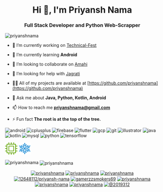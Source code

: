 <h1 align="center">Hi 👋, I'm Priyansh Nama</h1>
<h3 align="center">Full Stack Developer and Python Web-Scrapper</h3>

<p align="left"> <img src="https://komarev.com/ghpvc/?username=priyanshnama" alt="priyanshnama" /> </p>

- 🔭 I’m currently working on [Technical-Fest](https://github.com/IIITDMJ-OPEN-SOURCE/Technical-Fest)

- 🌱 I’m currently learning **Android**

- 👯 I’m looking to collaborate on [Amahi](https://github.com/amahi/android)

- 🤝 I’m looking for help with [Jagrati](https://github.com/IIITDMJ-OPEN-SOURCE/Jagrati)

- 👨‍💻 All of my projects are available at [https://github.com/priyanshnama](https://github.com/priyanshnama)

- 💬 Ask me about **Java, Python, Kotlin, Android**

- 📫 How to reach me **priyanshnama@gmail.com**

- ⚡ Fun fact **The root is at the top of the tree.**

<p align="left"><img src="https://devicons.github.io/devicon/devicon.git/icons/android/android-original-wordmark.svg" alt="android" width="40" height="40"/> <img src="https://devicons.github.io/devicon/devicon.git/icons/cplusplus/cplusplus-original.svg" alt="cplusplus" width="40" height="40"/> <img src="https://www.vectorlogo.zone/logos/firebase/firebase-icon.svg" alt="firebase" width="40" height="40"/> <img src="https://www.vectorlogo.zone/logos/flutterio/flutterio-icon.svg" alt="flutter" width="40" height="40"/> <img src="https://www.vectorlogo.zone/logos/google_cloud/google_cloud-icon.svg" alt="gcp" width="40" height="40"/> <img src="https://www.vectorlogo.zone/logos/git-scm/git-scm-icon.svg" alt="git" width="40" height="40"/> <img src="https://www.vectorlogo.zone/logos/adobe_illustrator/adobe_illustrator-icon.svg" alt="illustrator" width="40" height="40"/> <img src="https://devicons.github.io/devicon/devicon.git/icons/java/java-original-wordmark.svg" alt="java" width="40" height="40"/> <img src="https://www.vectorlogo.zone/logos/kotlinlang/kotlinlang-icon.svg" alt="kotlin" width="40" height="40"/> <img src="https://devicons.github.io/devicon/devicon.git/icons/mysql/mysql-original-wordmark.svg" alt="mysql" width="40" height="40"/> <img src="https://devicons.github.io/devicon/devicon.git/icons/python/python-original.svg" alt="python" width="40" height="40"/> <img src="https://www.vectorlogo.zone/logos/tensorflow/tensorflow-icon.svg" alt="tensorflow" width="40" height="40"/></p>

<a href="https://docs.github.com/en/developers" target="_blank"><img src="arts/devbadge.gif" width="40" height="40"></a>  <a href="https://archiveprogram.github.com/" target="_blank"><img src="arts/acbadge.gif" width="40" height="40"></a> 

<p><img align="left" src="https://github-readme-stats.vercel.app/api/top-langs/?username=priyanshnama&layout=compact" alt="priyanshnama" /></p>

<p>&nbsp;<img align="center" src="https://github-readme-stats.vercel.app/api?username=priyanshnama&show_icons=true" alt="priyanshnama" /></p>

<p align="center">
<a href="https://dev.to/priyanshnama" target="blank"><img align="center" src="https://cdn.jsdelivr.net/npm/simple-icons@3.0.1/icons/dev-dot-to.svg" alt="priyanshnama" height="30" width="30" /></a>
<a href="https://twitter.com/priyanshnama" target="blank"><img align="center" src="https://cdn.jsdelivr.net/npm/simple-icons@3.0.1/icons/twitter.svg" alt="priyanshnama" height="30" width="30" /></a>
<a href="https://linkedin.com/in/priyanshnama" target="blank"><img align="center" src="https://cdn.jsdelivr.net/npm/simple-icons@3.0.1/icons/linkedin.svg" alt="priyanshnama" height="30" width="30" /></a>
<a href="https://stackoverflow.com/users/12648112/priyansh-nama" target="blank"><img align="center" src="https://cdn.jsdelivr.net/npm/simple-icons@3.0.1/icons/stackoverflow.svg" alt="12648112/priyansh-nama" height="30" width="30" /></a>
<a href="https://fb.com/gamerzzsmokers69" target="blank"><img align="center" src="https://cdn.jsdelivr.net/npm/simple-icons@3.0.1/icons/facebook.svg" alt="gamerzzsmokers69" height="30" width="30" /></a>
<a href="https://instagram.com/priyanshnama" target="blank"><img align="center" src="https://cdn.jsdelivr.net/npm/simple-icons@3.0.1/icons/instagram.svg" alt="priyanshnama" height="30" width="30" /></a>
<a href="https://www.codechef.com/users/priyanshnama" target="blank"><img align="center" src="https://cdn.jsdelivr.net/npm/simple-icons@3.1.0/icons/codechef.svg" alt="priyanshnama" height="30" width="30" /></a>
<a href="https://www.hackerrank.com/priyanshnama" target="blank"><img align="center" src="https://cdn.jsdelivr.net/npm/simple-icons@3.0.1/icons/hackerrank.svg" alt="priyanshnama" height="30" width="30" /></a>
<a href="https://www.hackerearth.com/@2019312" target="blank"><img align="center" src="https://cdn.jsdelivr.net/npm/simple-icons@3.0.1/icons/hackerearth.svg" alt="@2019312" height="30" width="30" /></a>
</p>
